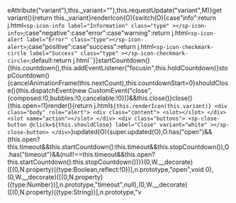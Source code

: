 eAttribute("variant"),this._variant=""),this.requestUpdate("variant",M)}get variant(){return this._variant}renderIcon(O){switch(O){case"info":return j.html`
                    <sp-icon-info
                        label="Information"
                        class="type"
                    ></sp-icon-info>
                `;case"negative":case"error":case"warning":return j.html`
                    <sp-icon-alert label="Error" class="type"></sp-icon-alert>
                `;case"positive":case"success":return j.html`
                    <sp-icon-checkmark-circle
                        label="Success"
                        class="type"
                    ></sp-icon-checkmark-circle>
                `;default:return j.html``}}startCountdown(){this.countdown(),this.addEventListener("focusin",this.holdCountdown)}stopCountdown(){cancelAnimationFrame(this.nextCount),this.countdownStart=0}shouldClose(){this.dispatchEvent(new CustomEvent("close",{composed:!0,bubbles:!0,cancelable:!0}))&&this.close()}close(){this.open=!1}render(){return j.html`
            ${this.renderIcon(this.variant)}
            <div class="body" role="alert">
                <div class="content">
                    <slot></slot>
                </div>
                <slot name="action"></slot>
            </div>
            <div class="buttons">
                <sp-close-button
                    @click=${this.shouldClose}
                    label="Close"
                    variant="white"
                ></sp-close-button>
            </div>
        `}updated(O){super.updated(O),O.has("open")&&(this.open?this.timeout&&this.startCountdown():this.timeout&&this.stopCountdown()),O.has("timeout")&&(null!==this.timeout&&this.open?this.startCountdown():this.stopCountdown())}}(0,W.__decorate)([(0,N.property)({type:Boolean,reflect:!0})],n.prototype,"open",void 0),(0,W.__decorate)([(0,N.property)({type:Number})],n.prototype,"timeout",null),(0,W.__decorate)([(0,N.property)({type:String})],n.prototype,"v